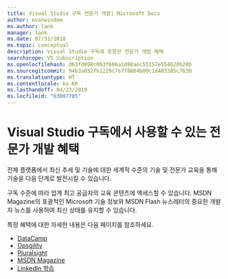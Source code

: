 ```yaml
---
title: Visual Studio 구독 전문가 개발| Microsoft Docs
author: evanwindom
ms.author: lank
manager: lank
ms.date: 07/31/2018
ms.topic: conceptual
description: Visual Studio 구독에 포함된 전문가 개발 혜택
searchscope: VS Subscription
ms.openlocfilehash: d63fd098c003f606a1d88aec55157e554620b20b
ms.sourcegitcommit: 94b3a052fb1229c7e7f8804b09c1d403385c7630
ms.translationtype: HT
ms.contentlocale: ko-KR
ms.lasthandoff: 04/23/2019
ms.locfileid: "63007705"
---
```

# <a name="professional-development-benefits-available-in-visual-studio-subscriptions"></a>Visual Studio 구독에서 사용할 수 있는 전문가 개발 혜택

전체 플랫폼에서 최신 추세 및 기술에 대한 세계적 수준의 기술 및 전문가 교육을 통해 기술을 다음 단계로 발전시킬 수 있습니다.

구독 수준에 따라 업계 최고 공급자의 교육 콘텐츠에 액세스할 수 있습니다.  MSDN Magazine의 포괄적인 Microsoft 기술 정보와 MSDN Flash 뉴스레터의 중요한 개발자 뉴스를 사용하여 최신 상태를 유지할 수 있습니다.

특정 혜택에 대한 자세한 내용은 다음 페이지를 참조하세요.

- [DataCamp](vs-datacamp.md)
- [Opsgility](vs-opsgility.md)
- [Pluralsight](vs-pluralsight.md)
- [MSDN Magazine](vs-msdn.md)
- [LinkedIn 학습](vs-linkedin-learning.md)
